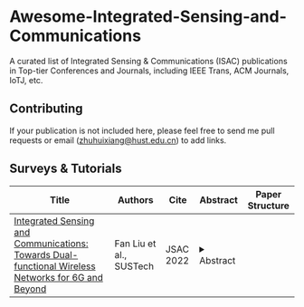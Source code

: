 # Awesome-Integrated-Sensing-and-Communications
A curated list of Integrated Sensing &amp; Communications (ISAC) publications in Top-tier Conferences and Journals, including IEEE Trans, ACM Journals, IoTJ, etc. 

## Contributing
If your publication is not included here, please feel free to send me pull requests or email (zhuhuixiang@hust.edu.cn) to add links.


## Surveys & Tutorials
| Title  | Authors | Cite |  Abstract | Paper Structure |
| ------------- | ------------- | ------------- | ------------- | ------------- |
| [Integrated Sensing and Communications: Towards Dual-functional Wireless Networks for 6G and Beyond](https://ieeexplore.ieee.org/abstract/document/9737357)  | Fan Liu et al., SUSTech | JSAC 2022 | <details><summary>Abstract</summary> As the standardization of 5G is being solidified,  researchers are speculating what 6G will be. Integrating sensing  functionality is emerging as a key feature of the 6G Radio Access  Network (RAN), allowing to exploit the dense cell infrastructure  of 5G for constructing a perceptive network. In this paper, we  provide a comprehensive overview on the background, range of  key applications and state-of-the-art approaches of Integrated  Sensing and Communications (ISAC). We commence by discussing  the interplay between sensing and communications (S&C)  from a historical point of view, and then consider multiple facets  of ISAC and its performance gains. By introducing both ongoing  and potential use cases, we shed light on industrial progress and  standardization activities related to ISAC. We analyze a number  of performance tradeoffs between S&C, spanning from information  theoretical limits, tradeoffs in physical layer performance,  to the tradeoff in cross-layer designs. Next, we discuss signal  processing aspects of ISAC, namely ISAC waveform design and  receive signal processing. As a step further, we provide our vision  on the deeper integration between S&C within the framework of  perceptive networks, where the two functionalities are expected  to mutually assist each other, i.e., communication-assisted sensing  and sensing-assisted communications. Finally, we summarize the  paper by identifying the potential integration between ISAC and  other emerging communication technologies, and their positive  impact on the future of wireless networks.</details> | 
